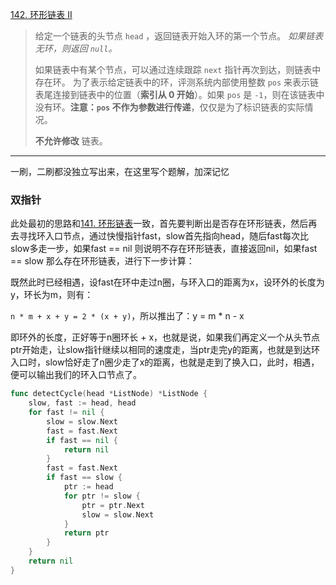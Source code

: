 [142. 环形链表 II](https://leetcode.cn/problems/linked-list-cycle-ii/)

> 给定一个链表的头节点  `head` ，返回链表开始入环的第一个节点。 *如果链表无环，则返回 `null`。*
>
> 如果链表中有某个节点，可以通过连续跟踪 `next` 指针再次到达，则链表中存在环。 为了表示给定链表中的环，评测系统内部使用整数 `pos` 来表示链表尾连接到链表中的位置（**索引从 0 开始**）。如果 `pos` 是 `-1`，则在该链表中没有环。**注意：`pos` 不作为参数进行传递**，仅仅是为了标识链表的实际情况。
>
> **不允许修改** 链表。

----

一刷，二刷都没独立写出来，在这里写个题解，加深记忆

### 双指针

此处最初的思路和[141. 环形链表](https://leetcode.cn/problems/linked-list-cycle/)一致，首先要判断出是否存在环形链表，然后再去寻找环入口节点，通过快慢指针fast，slow首先指向head，随后fast每次比slow多走一步，如果fast == nil 则说明不存在环形链表，直接返回nil，如果fast == slow 那么存在环形链表，进行下一步计算：

既然此时已经相遇，设fast在环中走过n圈，与环入口的距离为x，设环外的长度为y，环长为m，则有：

`n * m + x + y = 2 * (x + y)`，所以推出了：y = m * n - x

即环外的长度，正好等于n圈环长 + x，也就是说，如果我们再定义一个从头节点ptr开始走，让slow指针继续以相同的速度走，当ptr走完y的距离，也就是到达环入口时，slow恰好走了n圈少走了x的距离，也就是走到了换入口，此时，相遇，便可以输出我们的环入口节点了。

```go
func detectCycle(head *ListNode) *ListNode {
    slow, fast := head, head
    for fast != nil {
        slow = slow.Next
        fast = fast.Next
        if fast == nil {
            return nil
        }
        fast = fast.Next
        if fast == slow {
            ptr := head
            for ptr != slow {
                ptr = ptr.Next
                slow = slow.Next
            }
            return ptr
        }
    }
    return nil
}
```

